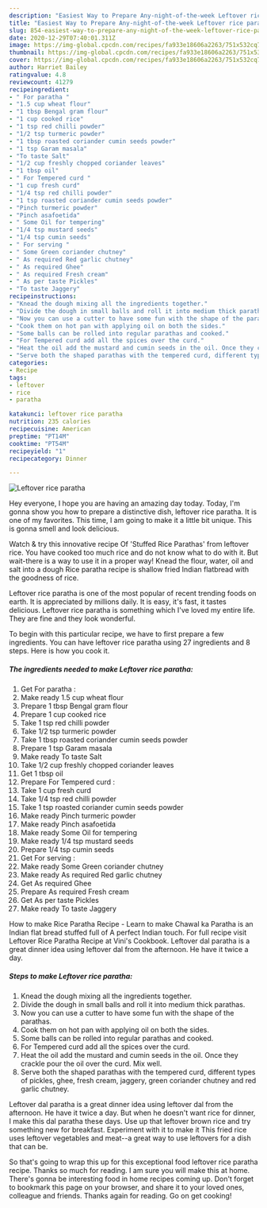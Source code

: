 ```yaml
---
description: "Easiest Way to Prepare Any-night-of-the-week Leftover rice paratha"
title: "Easiest Way to Prepare Any-night-of-the-week Leftover rice paratha"
slug: 854-easiest-way-to-prepare-any-night-of-the-week-leftover-rice-paratha
date: 2020-12-29T07:40:01.311Z
image: https://img-global.cpcdn.com/recipes/fa933e18606a2263/751x532cq70/leftover-rice-paratha-recipe-main-photo.jpg
thumbnail: https://img-global.cpcdn.com/recipes/fa933e18606a2263/751x532cq70/leftover-rice-paratha-recipe-main-photo.jpg
cover: https://img-global.cpcdn.com/recipes/fa933e18606a2263/751x532cq70/leftover-rice-paratha-recipe-main-photo.jpg
author: Harriet Bailey
ratingvalue: 4.8
reviewcount: 41279
recipeingredient:
- " For paratha "
- "1.5 cup wheat flour"
- "1 tbsp Bengal gram flour"
- "1 cup cooked rice"
- "1 tsp red chilli powder"
- "1/2 tsp turmeric powder"
- "1 tbsp roasted coriander cumin seeds powder"
- "1 tsp Garam masala"
- "To taste Salt"
- "1/2 cup freshly chopped coriander leaves"
- "1 tbsp oil"
- " For Tempered curd "
- "1 cup fresh curd"
- "1/4 tsp red chilli powder"
- "1 tsp roasted coriander cumin seeds powder"
- "Pinch turmeric powder"
- "Pinch asafoetida"
- " Some Oil for tempering"
- "1/4 tsp mustard seeds"
- "1/4 tsp cumin seeds"
- " For serving "
- " Some Green coriander chutney"
- " As required Red garlic chutney"
- " As required Ghee"
- " As required Fresh cream"
- " As per taste Pickles"
- "To taste Jaggery"
recipeinstructions:
- "Knead the dough mixing all the ingredients together."
- "Divide the dough in small balls and roll it into medium thick parathas."
- "Now you can use a cutter to have some fun with the shape of the parathas."
- "Cook them on hot pan with applying oil on both the sides."
- "Some balls can be rolled into regular parathas and cooked."
- "For Tempered curd add all the spices over the curd."
- "Heat the oil add the mustard and cumin seeds in the oil. Once they crackle pour the oil over the curd. Mix well."
- "Serve both the shaped parathas with the tempered curd, different types of pickles, ghee, fresh cream, jaggery, green coriander chutney and red garlic chutney."
categories:
- Recipe
tags:
- leftover
- rice
- paratha

katakunci: leftover rice paratha 
nutrition: 235 calories
recipecuisine: American
preptime: "PT14M"
cooktime: "PT54M"
recipeyield: "1"
recipecategory: Dinner

---
```



![Leftover rice paratha](https://img-global.cpcdn.com/recipes/fa933e18606a2263/751x532cq70/leftover-rice-paratha-recipe-main-photo.jpg)

Hey everyone, I hope you are having an amazing day today. Today, I'm gonna show you how to prepare a distinctive dish, leftover rice paratha. It is one of my favorites. This time, I am going to make it a little bit unique. This is gonna smell and look delicious.

Watch &amp; try this innovative recipe Of &#39;Stuffed Rice Parathas&#39; from leftover rice. You have cooked too much rice and do not know what to do with it. But wait-there is a way to use it in a proper way! Knead the flour, water, oil and salt into a dough Rice paratha recipe is shallow fried Indian flatbread with the goodness of rice.

Leftover rice paratha is one of the most popular of recent trending foods on earth. It is appreciated by millions daily. It is easy, it's fast, it tastes delicious. Leftover rice paratha is something which I've loved my entire life. They are fine and they look wonderful.


To begin with this particular recipe, we have to first prepare a few ingredients. You can have leftover rice paratha using 27 ingredients and 8 steps. Here is how you cook it.

<!--inarticleads1-->

##### The ingredients needed to make Leftover rice paratha:

1. Get  For paratha :
1. Make ready 1.5 cup wheat flour
1. Prepare 1 tbsp Bengal gram flour
1. Prepare 1 cup cooked rice
1. Take 1 tsp red chilli powder
1. Take 1/2 tsp turmeric powder
1. Take 1 tbsp roasted coriander cumin seeds powder
1. Prepare 1 tsp Garam masala
1. Make ready To taste Salt
1. Take 1/2 cup freshly chopped coriander leaves
1. Get 1 tbsp oil
1. Prepare  For Tempered curd :
1. Take 1 cup fresh curd
1. Take 1/4 tsp red chilli powder
1. Take 1 tsp roasted coriander cumin seeds powder
1. Make ready Pinch turmeric powder
1. Make ready Pinch asafoetida
1. Make ready  Some Oil for tempering
1. Make ready 1/4 tsp mustard seeds
1. Prepare 1/4 tsp cumin seeds
1. Get  For serving :
1. Make ready  Some Green coriander chutney
1. Make ready  As required Red garlic chutney
1. Get  As required Ghee
1. Prepare  As required Fresh cream
1. Get  As per taste Pickles
1. Make ready To taste Jaggery


How to make Rice Paratha Recipe - Learn to make Chawal ka Paratha is an Indian flat bread stuffed full of A perfect Indian touch. For full recipe visit Leftover Rice Paratha Recipe at Vini&#39;s Cookbook. Leftover dal paratha is a great dinner idea using leftover dal from the afternoon. He have it twice a day. 

<!--inarticleads2-->

##### Steps to make Leftover rice paratha:

1. Knead the dough mixing all the ingredients together.
1. Divide the dough in small balls and roll it into medium thick parathas.
1. Now you can use a cutter to have some fun with the shape of the parathas.
1. Cook them on hot pan with applying oil on both the sides.
1. Some balls can be rolled into regular parathas and cooked.
1. For Tempered curd add all the spices over the curd.
1. Heat the oil add the mustard and cumin seeds in the oil. Once they crackle pour the oil over the curd. Mix well.
1. Serve both the shaped parathas with the tempered curd, different types of pickles, ghee, fresh cream, jaggery, green coriander chutney and red garlic chutney.


Leftover dal paratha is a great dinner idea using leftover dal from the afternoon. He have it twice a day. But when he doesn&#39;t want rice for dinner, I make this dal paratha these days. Use up that leftover brown rice and try something new for breakfast. Experiment with it to make it This fried rice uses leftover vegetables and meat--a great way to use leftovers for a dish that can be. 

So that's going to wrap this up for this exceptional food leftover rice paratha recipe. Thanks so much for reading. I am sure you will make this at home. There's gonna be interesting food in home recipes coming up. Don't forget to bookmark this page on your browser, and share it to your loved ones, colleague and friends. Thanks again for reading. Go on get cooking!
